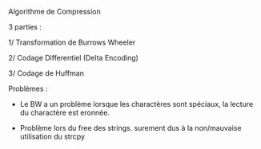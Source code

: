 Algorithme de Compression

3 parties :

1/ Transformation de Burrows Wheeler

2/ Codage Differentiel (Delta Encoding)

3/ Codage de Huffman


Problèmes :
  - Le BW a un problème lorsque les charactères sont spéciaux, la lecture du
  charactère est eronnée. 

  - Problème lors du free des strings. surement dus à la non/mauvaise utilisation du strcpy
